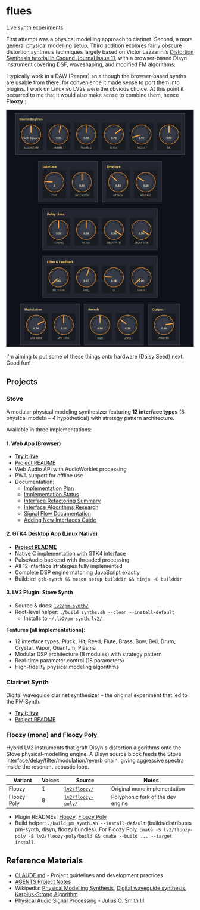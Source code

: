 # flues

[Live synth experiments](https://danja.github.io/flues/)

First attempt was a physical modelling approach to clarinet. Second, a more general physical modelling setup. Third addition explores fairly obscure distortion synthesis techniques largely based on Victor Lazzarini’s [Distortion Synthesis tutorial in Csound Journal Issue 11](https://csoundjournal.com/issue11/distortionSynthesis.html), with a browser-based Disyn instrument covering DSF, waveshaping, and modified FM algorithms.

I typically work in a DAW (Reaper) so although the browser-based synths are usable from there, for convenience it made sense to port them into plugins. I work on Linux so LV2s were the obvious choice. At this point it occurred to me that it would also make sense to combine them, hence **Floozy** :

![Floozy screenshot](docs/images/floozy-plugin.png)

I'm aiming to put some of these things onto hardware (Daisy Seed) next. Good fun!

## Projects

### Stove
A modular physical modeling synthesizer featuring **12 interface types** (8 physical models + 4 hypothetical) with strategy pattern architecture.

Available in three implementations:

#### 1. Web App (Browser)
* **[Try it live](https://danja.github.io/flues/pm-synth/)**
* [Project README](experiments/pm-synth/README.md)
* Web Audio API with AudioWorklet processing
* PWA support for offline use
* Documentation:
  * [Implementation Plan](experiments/pm-synth/docs/PLAN.md)
  * [Implementation Status](experiments/pm-synth/docs/IMPLEMENTATION_STATUS.md)
  * [Interface Refactoring Summary](docs/interface-refactoring-summary.md)
  * [Interface Algorithms Research](docs/interface-algorithms-research.md)
  * [Signal Flow Documentation](docs/interface-signal-flow.md)
  * [Adding New Interfaces Guide](docs/adding-new-interface-guide.md)

#### 2. GTK4 Desktop App (Linux Native)
* **[Project README](gtk-synth/README.md)**
* Native C implementation with GTK4 interface
* PulseAudio backend with threaded processing
* All 12 interface strategies fully implemented
* Complete DSP engine matching JavaScript exactly
* Build: `cd gtk-synth && meson setup builddir && ninja -C builddir`

#### 3. LV2 Plugin: Stove Synth
* Source & docs: [`lv2/pm-synth/`](lv2/pm-synth)
* Root-level helper: `./build_synths.sh --clean --install-default`
  - Installs to `~/.lv2/pm-synth.lv2/`

**Features (all implementations):**
- 12 interface types: Pluck, Hit, Reed, Flute, Brass, Bow, Bell, Drum, Crystal, Vapor, Quantum, Plasma
- Modular DSP architecture (8 modules) with strategy pattern
- Real-time parameter control (18 parameters)
- High-fidelity physical modeling algorithms

### Clarinet Synth
Digital waveguide clarinet synthesizer - the original experiment that led to the PM Synth.

* **[Try it live](https://danja.github.io/flues/clarinet-synth/)**
* [Project README](experiments/clarinet-synth/README.md)

### Floozy (mono) and Floozy Poly
Hybrid LV2 instruments that graft Disyn's distortion algorithms onto the Stove physical-modelling engine. A Disyn source block feeds the Stove interface/delay/filter/modulation/reverb chain, giving aggressive spectra inside the resonant acoustic loop.

| Variant | Voices | Source | Notes |
| --- | --- | --- | --- |
| Floozy | 1 | [`lv2/floozy/`](lv2/floozy) | Original mono implementation |
| Floozy Poly | 8 | [`lv2/floozy-poly/`](lv2/floozy-poly) | Polyphonic fork of the dev engine |

* Plugin READMEs: [Floozy](lv2/floozy/README.md), [Floozy Poly](lv2/floozy-poly/README.md)
* Build helper: `./build_pm_synth.sh --install-default` (builds/distributes pm-synth, disyn, floozy bundles). For Floozy Poly, `cmake -S lv2/floozy-poly -B lv2/floozy-poly/build && cmake --build ... --target install`.

## Reference Materials
* [CLAUDE.md](CLAUDE.md) - Project guidelines and development practices
* [AGENTS Project Notes](AGENTS.md)
* Wikipedia: [Physical Modelling Synthesis](https://en.wikipedia.org/wiki/Physical_modelling_synthesis), [Digital waveguide synthesis](https://en.wikipedia.org/wiki/Digital_waveguide_synthesis), [Karplus-Strong Algorithm](https://en.wikipedia.org/wiki/Karplus%E2%80%93Strong_string_synthesis)
* [Physical Audio Signal Processing](http://ccrma.stanford.edu/~jos/pasp/) - Julius O. Smith III
